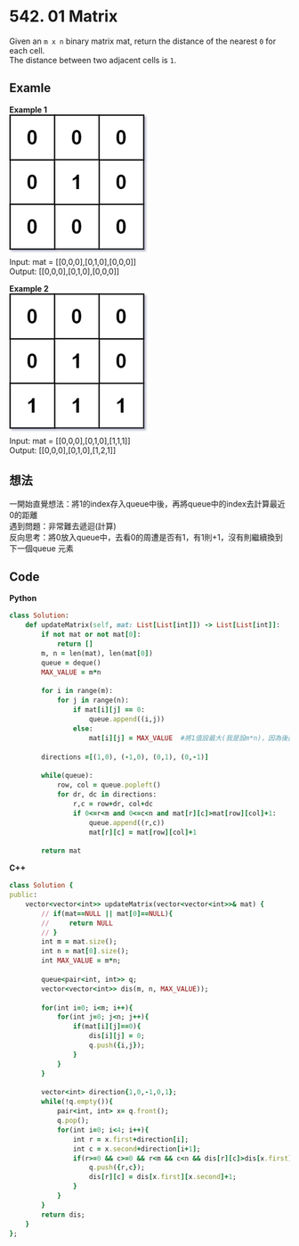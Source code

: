 # 542. 01 Matrix
Given an `m x n` binary matrix mat, return the distance of the nearest `0` for each cell.  
The distance between two adjacent cells is `1`.

 
## Examle
**Example 1**  
![Image](https://github.com/Adalyne/Leetcode/blob/200793dfc2fb361ed47a43983da445088e9a9a2c/Others/Image/01-1-grid.jpg)  
Input: mat = [[0,0,0],[0,1,0],[0,0,0]]   
Output: [[0,0,0],[0,1,0],[0,0,0]]   

**Example 2**   
![Image](https://github.com/Adalyne/Leetcode/blob/44542a2be37e23dce1d1934050437a184291554b/Others/Image/01-2-grid.jpg)   
Input: mat = [[0,0,0],[0,1,0],[1,1,1]]   
Output: [[0,0,0],[0,1,0],[1,2,1]]   

## 想法
一開始直覺想法：將1的index存入queue中後，再將queue中的index去計算最近0的距離  
遇到問題：非常難去遞迴(計算)  
反向思考：將0放入queue中，去看0的周遭是否有1，有1則+1，沒有則繼續換到下一個queue 元素  

## Code
**Python**
```ruby
class Solution:
    def updateMatrix(self, mat: List[List[int]]) -> List[List[int]]:
        if not mat or not mat[0]:
            return []
        m, n = len(mat), len(mat[0])
        queue = deque()
        MAX_VALUE = m*n

        for i in range(m):
            for j in range(n):
                if mat[i][j] == 0:
                    queue.append((i,j))
                else:
                    mat[i][j] = MAX_VALUE  #將1值設最大(我是設m*n)，因為後面要判斷是否需要算這個distance
        
        directions =[(1,0), (-1,0), (0,1), (0,-1)]

        while(queue):
            row, col = queue.popleft()
            for dr, dc in directions:
                r,c = row+dr, col+dc
                if 0<=r<m and 0<=c<n and mat[r][c]>mat[row][col]+1:
                    queue.append((r,c))
                    mat[r][c] = mat[row][col]+1
            
        return mat
```
**C++**
```ruby
class Solution {
public:
    vector<vector<int>> updateMatrix(vector<vector<int>>& mat) {
        // if(mat==NULL || mat[0]==NULL){
        //     return NULL
        // }
        int m = mat.size();
        int n = mat[0].size();
        int MAX_VALUE = m*n;

        queue<pair<int, int>> q;
        vector<vector<int>> dis(m, n, MAX_VALUE));

        for(int i=0; i<m; i++){
            for(int j=0; j<n; j++){
                if(mat[i][j]==0){
                    dis[i][j] = 0;
                    q.push({i,j});
                }
            }
        }

        vector<int> direction{1,0,-1,0,1};
        while(!q.empty()){
            pair<int, int> x= q.front();
            q.pop();
            for(int i=0; i<4; i++){
                int r = x.first+direction[i];
                int c = x.second+direction[i+1];
                if(r>=0 && c>=0 && r<m && c<n && dis[r][c]>dis[x.first][x.second]){
                    q.push({r,c});
                    dis[r][c] = dis[x.first][x.second]+1;
                }
            }
        }
        return dis;
    }
};
```
